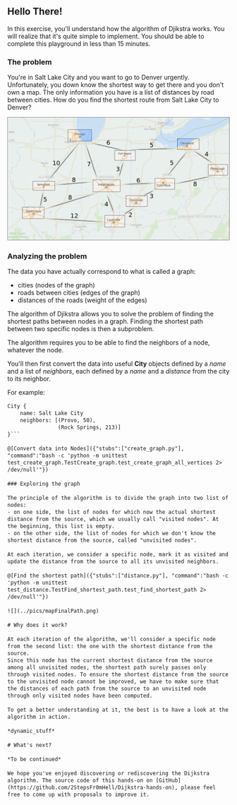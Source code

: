 ## Hello There!

In this exercise, you'll understand how the algorithm of Djikstra works. You will realize that it's quite simple to implement. You should be able to complete this playground in less than 15 minutes.

### The problem

You're in Salt Lake City and you want to go to Denver urgently. Unfortunately, you down know the shortest way to get there and you don't own a map. The only information you have is a list of distances by road between cities. How do you find the shortest route from Salt Lake City to Denver? 

![](../pics/mapFinal.png)

### Analyzing the problem

The data you have actually correspond to what is called a graph:
- cities (nodes of the graph)
- roads between cities (edges of the graph)
- distances of the roads (weight of the edges)

The algorithm of Djikstra allows you to solve the problem of finding the shortest paths between nodes in a graph. Finding the shortest path between two specific nodes is then a subproblem.

The algorithm requires you to be able to find the neighbors of a node, whatever the node.

You'll then first convert the data into useful **City** objects defined by a *name* and a list of *neighbors*, each defined by a *name* and a *distance* from the city to its neighbor.

For example:
```
City {
	name: Salt Lake City
	neighbors: [(Provo, 50),
				(Rock Springs, 213)]
}```

@[Convert data into Nodes]({"stubs":["create_graph.py"], "command":"bash -c 'python -m unittest test_create_graph.TestCreate_graph.test_create_graph_all_vertices 2> /dev/null'"})

### Exploring the graph

The principle of the algorithm is to divide the graph into two list of nodes:
- on one side, the list of nodes for which now the actual shortest distance from the source, which we usually call "visited nodes". At the beginning, this list is empty.
- on the other side, the list of nodes for which we don't know the shortest distance from the source, called "unvisited nodes".

At each iteration, we consider a specific node, mark it as visited and update the distance from the source to all its unvisited neighbors.

@[Find the shortest path]({"stubs":["distance.py"], "command":"bash -c 'python -m unittest test_distance.TestFind_shortest_path.test_find_shortest_path 2> /dev/null'"})

![](../pics/mapFinalPath.png)

# Why does it work?

At each iteration of the algorithm, we'll consider a specific node from the second list: the one with the shortest distance from the source. 
Since this node has the current shortest distance from the source among all unvisited nodes, the shortest path surely passes only through visited nodes. To ensure the shortest distance from the source to the unvisited node cannot be improved, we have to make sure that the distances of each path from the source to an unvisited node through only visited nodes have been computed.

To get a better understanding at it, the best is to have a look at the algorithm in action.

*dynamic_stuff*

# What's next?

*To be continued*

We hope you've enjoyed discovering or rediscovering the Dijkstra algorithm. The source code of this hands-on on [GitHub](https://github.com/2StepsFr0mHell/Dijkstra-hands-on), please feel free to come up with proposals to improve it.
